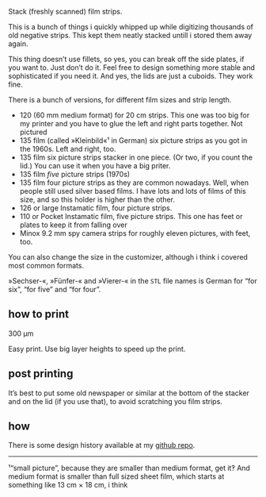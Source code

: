 Stack (freshly scanned) film strips.

This is a bunch of things i quickly whipped up while digitizing thousands of old negative strips. This kept them neatly stacked untill i stored them away again.

This thing doesn’t use  fillets, so yes, you can break off the side plates, if you want to. Just don’t do it. Feel free to design something more stable and sophisticated if you need it. And yes, the lids are just a cuboids. They work fine.

There is a bunch of versions, for different film sizes and strip length.

* 120 (60 mm medium format) for 20 cm strips. This one was too big for my printer and you have to glue the left and right parts together. Not pictured
* 135 film (called »Kleinbild«¹ in German) six picture strips as you got in the 1960s. Left and right, too.
* 135 film six picture strips stacker in one piece. (Or two, if you count the lid.) You can use it when you have a big priter.
* 135 film *five* picture strips (1970s)
* 135 film four picture strips as they are common nowadays. Well, when people still used silver based films. I have lots and lots of films of this size, and so this holder is higher than the other.
* 126 or large Instamatic film, four picture strips.
* 110 or Pocket Instamatic film, five picture strips. This one has feet or plates to keep it from falling over
* Minox 9.2 mm spy camera strips for roughly eleven pictures, with feet, too.

You can also change the size in the customizer, although i think i covered most common formats.

»Sechser-«, »Fünfer-« and »Vierer-« in the `STL` file names  is German for  “for six”, “for five” and “for four”.


## how to print

300 µm

Easy print. Use big layer heights to speed up the print.


## post printing

It’s best to put some old newspaper or similar at the bottom of the stacker and on the lid (if you use that), to avoid scratching you film strips.

## how

There is some design history available at my [github repo](https://github.com/ospalh/3d-printing/tree/develop/Filmstreifenstapler).


----
¹“small picture”, because they are smaller than medium format, get it‽ And medium format is smaller than full sized sheet film, which starts at something like 13 cm × 18 cm, i think
